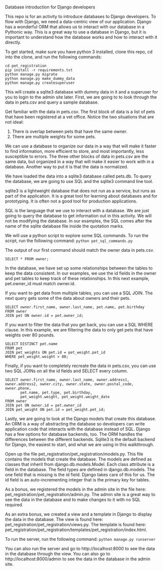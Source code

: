 Database introduction for Django developers

This repo is for an activity to introduce databases to Django developers. To flow with Django, we need a data-centric view of our application. Django has a wonderful ORM that allows us to interact with our database in a Pythonic way. This is a great way to use a database in Django, but it is important to understand how the database works and how to interact with it directly.

To get started, make sure you have python 3 installed, clone this repo, cd into the clone, and run the following commands:
```
cd pet_registration
pip install -r requirements.txt
python manage.py migrate
python manage.py make_dummy_data
python manage.py createsuperuser
```

This will create a sqlite3 database with dummy data in it and a superuser for you to login to the admin site later. First, we are going to to look through the data in pets.csv and query a sample database.

Get familiar with the data in pets.csv. The first block of data is a list of pets that have been registered at a vet office. Notice the two situations that are not ideal:
1. There is overlap between pets that have the same owner.
2. There are multiple weights for some pets.

We can use a database to organize our data in a way that will make it faster to find information, more efficient to store, and most importantly, less susceptible to errors. The three other blocks of data in pets.csv are the same data, but organized in a way that will make it easier to work with in a database. Another way to put it is that the data is normalized.

We have loaded the data into a sqlite3 database called pets.db. To query the database, we are going to use SQL and the sqlite3 command line tool.

sqlite3 is a lightweight database that does not run as a service, but runs as part of the application. It is a great tool for learning about databases and for prototyping. It is often not a good tool for production applications.

SQL is the language that we use to interact with a database. We are just going to query the database to get information out in this activity. We will not be modifying the database. In our examples, the SQL comes after the name of the sqlite database file inside the quotation marks.

We will use a python script to explore some SQL commands. To run the script, run the following command:
```python pet_sql_commands.py```

The output of our first command should match the owner data in pets.csv.
```
SELECT * FROM owner;
```

In the database, we have set up some relationships between the tables to keep the data consistent. In our examples, we use the id fields in the owner and pet tables to keep track of these relationships. In this next example, pet.owner_id must match owner.id.

If you want to get data from multiple tables, you can use a SQL JOIN. The next query gets some of the data about owners and their pets.
```
SELECT owner.first_name, owner.last_name, pet.name, pet.birthday
FROM owner
JOIN pet ON owner.id = pet.owner_id;
```

If you want to filter the data that you get back, you can use a SQL WHERE clause. In this example, we are filtering the data to only get pets that have weights over 80 pounds. 
```
SELECT DISTINCT pet.name
FROM pet
JOIN pet_weights ON pet.id = pet_weight.pet_id
WHERE pet_weight.weight > 80;
```

Finally, if you want to completely recreate the data in pets.csv, you can use two SQL JOINs on all the id fields and SELECT every column. 
```
SELECT owner.first_name, owner.last_name, owner.address1, owner.address2, owner.city, owner.state, owner.postal_code, owner.phone,
       pet.name, pet.type, pet.birthday,
       pet_weight.weight, pet_weight.weight_date
FROM owner
JOIN pet ON owner.id = pet.owner_id
JOIN pet_weight ON pet.id = pet_weight.pet_id;
```

Lastly, we are going to look at the Django models that create this database. An ORM is a way of abstracting the database so developers can write application code that interacts with the database instead of SQL. Django has a few options for database backends, too. The ORM handles the differences between the different backends. Sqlite3 is the default backend for Django, the easiest to start, and what we are using in this walkthrough.

Open up the file pet_registration/pet_registration/models.py. This file contains the models that create the database. The models are defined as classes that inherit from django.db.models.Model. Each class attribute is a field in the database. The field types are defined in django.db.models. The one field that is missing is the id field. Django takes care of this for us. The id field is an auto-incrementing integer that is the primary key for tables.

As a bonus, we registered the models in the admin site in the file here: pet_registration/pet_registration/admin.py. The admin site is a great way to see the data in the database and to make changes to it with no SQL required.

As an extra bonus, we created a view and a template in Django to display the data in the database. The view is found here: pet_registration/pet_registration/views.py. The template is found here: pet_registration/pet_registration/templates/pet_registration/index.html.

To run the server, run the following command:
```python manage.py runserver```

You can also run the server and go to http://localhost:8000 to see the data in the database through the view.
You can also go to http://localhost:8000/admin to see the data in the database in the admin site.